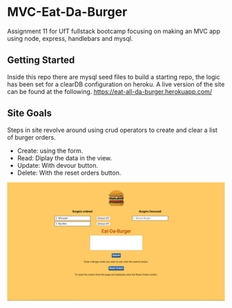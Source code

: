 # MVC-Eat-Da-Burger
Assignment 11 for UfT fullstack bootcamp focusing on making an MVC app using node, express, handlebars and mysql.

## Getting Started

Inside this repo there are mysql seed files to build a starting repo, the logic has been set for a clearDB configuration on heroku.
A live version of the site can be found at the following. https://eat-all-da-burger.herokuapp.com/

## Site Goals

Steps in site revolve around using crud operators to create and clear a list of burger orders.

* Create: using the form. <br />
* Read: Diplay the data in the view. <br />
* Update: With devour button. <br />
* Delete: With the reset orders button.

![markdown-image](public/assets/images/markdown-preview-image.png)
